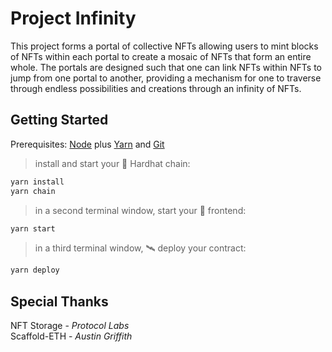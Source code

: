 # Project Infinity

This project forms a portal of collective NFTs allowing users to mint blocks of NFTs within each portal to create a mosaic of NFTs that form an entire whole. The portals are designed such that one can link NFTs within NFTs to jump from one portal to another, providing a mechanism for one to traverse through endless possibilities and creations through an infinity of NFTs.

## Getting Started

Prerequisites: [Node](https://nodejs.org/en/download/) plus [Yarn](https://classic.yarnpkg.com/en/docs/install/) and [Git](https://git-scm.com/downloads)

> install and start your 👷‍ Hardhat chain:

```bash
yarn install
yarn chain
```

> in a second terminal window, start your 📱 frontend:

```bash
yarn start
```

> in a third terminal window, 🛰 deploy your contract:

```bash
yarn deploy
```

## Special Thanks

NFT Storage - _Protocol Labs_<br>
Scaffold-ETH - _Austin Griffith_

